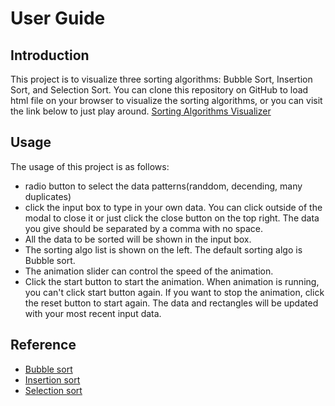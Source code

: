 # User Guide
## Introduction  
This project is to visualize three sorting algorithms: Bubble Sort, Insertion Sort, and Selection Sort.
You can clone this repository on GitHub to load html file on your browser to visualize the sorting algorithms, or you can visit the link below to just play around.
[Sorting Algorithms Visualizer](https://www.example.com)
## Usage  
The usage of this project is as follows:
- radio button to select the data patterns(randdom, decending, many duplicates)
- click the input box to type in your own data. You can click outside of the modal to close it or just click the close button on the top right. The data you give should be separated by a comma with no space.
- All the data to be sorted will be shown in the input box.
- The sorting algo list is shown on the left. The default sorting algo is Bubble sort.
- The animation slider can control the speed of the animation.
- Click the start button to start the animation. When animation is running, you can't click start button again. If you want to stop the animation, click the reset button to start again. The data and rectangles will be updated with your most recent input data.
## Reference
- [Bubble sort](https://en.wikipedia.org/wiki/Bubble_sort)
- [Insertion sort](https://en.wikipedia.org/wiki/Insertion_sort)
- [Selection sort](https://en.wikipedia.org/wiki/Selection_sort)